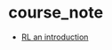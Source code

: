 # course_note


 - [RL an introduction](http://incompleteideas.net/sutton/book/bookdraft2017june.pdf)

